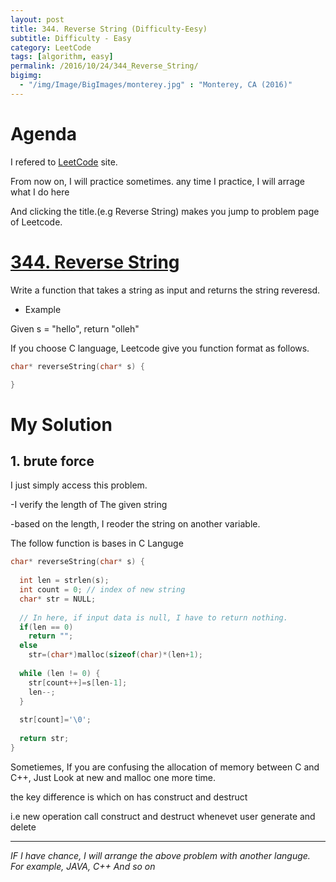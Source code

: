 ```yaml
---
layout: post
title: 344. Reverse String (Difficulty-Eesy)
subtitle: Difficulty - Easy
category: LeetCode
tags: [algorithm, easy]
permalink: /2016/10/24/344_Reverse_String/
bigimg: 
  - "/img/Image/BigImages/monterey.jpg" : "Monterey, CA (2016)"
---
```


# Agenda

I refered to [LeetCode](ttps://leetcode.com) site. 
  
From now on, I will practice sometimes. any time I practice, I will arrage what I do here

And clicking the title.(e.g Reverse String) makes you jump to problem page of Leetcode.

# [344. Reverse String](https://leetcode.com/problems/reverse-string/)
 
Write a function that takes a string as input and returns the string reveresd.

 - Example
  
  Given s = "hello", return "olleh"  

If you choose C language, Leetcode give you function format as follows. 

```c
char* reverseString(char* s) {

}
```

# My Solution


## 1. brute force

I just simply access this problem. 
  
-I verify the length of The given string
  
-based on the length, I reoder the string on another variable.
 
 The follow function is bases in C Languge
 
```c
char* reverseString(char* s) {
 
  int len = strlen(s);
  int count = 0; // index of new string 
  char* str = NULL;
  
  // In here, if input data is null, I have to return nothing. 
  if(len == 0)
    return "";
  else 
    str=(char*)malloc(sizeof(char)*(len+1);
    
  while (len != 0) {
    str[count++]=s[len-1];
    len--;
  }
  
  str[count]='\0';
    
  return str;
}
```

  Sometiemes, If you are confusing the allocation of memory between C and C++, Just Look at new and malloc one more time.
  
  the key difference is which on has construct and destruct
  
  i.e new operation call construct and destruct whenevet user generate and delete

---
 
*IF I have chance, I will arrange the above problem with another languge. For example, JAVA, C++ And so on* 


